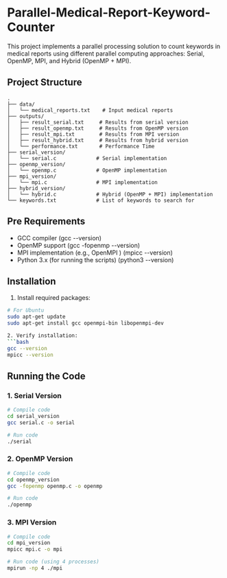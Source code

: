 # Parallel-Medical-Report-Keyword-Counter

This project implements a parallel processing solution to count keywords in medical reports using different parallel computing approaches: Serial, OpenMP, MPI, and Hybrid (OpenMP + MPI).

## Project Structure
```
.
├── data/
│   └── medical_reports.txt    # Input medical reports
├── outputs/
│   ├── result_serial.txt     # Results from serial version
│   ├── result_openmp.txt     # Results from OpenMP version
│   ├── result_mpi.txt        # Results from MPI version
│   ├── result_hybrid.txt     # Results from hybrid version
│   └── performance.txt       # Performance Time
├── serial_version/
│   └── serial.c             # Serial implementation
├── openmp_version/
│   └── openmp.c             # OpenMP implementation
├── mpi_version/
│   └── mpi.c                # MPI implementation
├── hybrid_version/
│   └── hybrid.c             # Hybrid (OpenMP + MPI) implementation
└── keywords.txt             # List of keywords to search for
```

## Pre Requirements
- GCC compiler (gcc --version)
- OpenMP support (gcc -fopenmp --version)
- MPI implementation (e.g., OpenMPI ) (mpicc --version)
- Python 3.x (for running the scripts) (python3 --version)

## Installation

1. Install required packages:
```bash
# For Ubuntu
sudo apt-get update
sudo apt-get install gcc openmpi-bin libopenmpi-dev

2. Verify installation:
```bash
gcc --version
mpicc --version
```

## Running the Code

### 1. Serial Version
```bash
# Compile code
cd serial_version
gcc serial.c -o serial

# Run code
./serial
```

### 2. OpenMP Version
```bash
# Compile code
cd openmp_version
gcc -fopenmp openmp.c -o openmp

# Run code 
./openmp
```

### 3. MPI Version
```bash
# Compile code
cd mpi_version
mpicc mpi.c -o mpi

# Run code (using 4 processes)
mpirun -np 4 ./mpi
```

